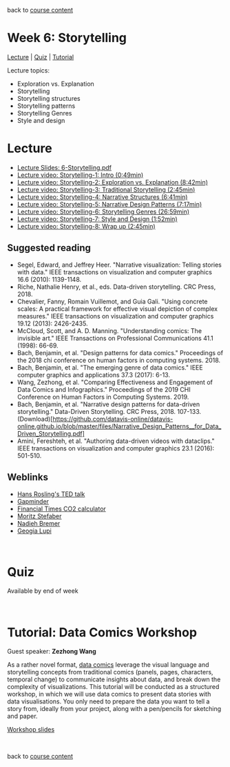 back to [course content](index)


# Week 6: Storytelling

[Lecture](#lecture) | [Quiz](#quiz) | [Tutorial](#design-data-comics) 

Lecture topics: 

* Exploration vs. Explanation
* Storytelling
* Storytelling structures
* Storytelling patterns
* Storytelling Genres 
* Style and design

# Lecture

* [Lecture Slides: 6-Storytelling.pdf](files/6-Storytelling.pdf)  
* [Lecture video: Storytelling-1: Intro (0:49min)](https://drive.google.com/file/d/1Ka45AU2AA86OWPHBQ2ZLo8LRbXfd43OV/view?usp=sharing)  
* [Lecture video: Storytelling-2: Exploration vs. Explanation (8:42min)](https://drive.google.com/file/d/1hvdNRLuzd9Z35TRlifLeekG9v5i6f1Jx/view?usp=sharing)  
* [Lecture video: Storytelling-3: Traditional Storytelling (2:45min)](https://drive.google.com/file/d/1PpVCzeu4CCaM3hhJRINNv4M3VMzlhwxW/view?usp=sharing)  
* [Lecture video: Storytelling-4: Narrative Structures (6:41min)](https://drive.google.com/file/d/11yx_NxM3UoDR5ggJs44NgTkbu5U_MUWQ/view?usp=sharing)  
* [Lecture video: Storytelling-5: Narrative Design Patterns (7:17min)](https://drive.google.com/file/d/1w-9rO8VJppDCEJ4pOC85TFY4aRKTS7lf/view?usp=sharing)  
* [Lecture video: Storytelling-6: Storytelling Genres (26:59min)](https://drive.google.com/file/d/1MAaXASQVn4fkHmM3qOP-uClRfYUrxFRu/view?usp=sharing)  
* [Lecture video: Storytelling-7: Style and Design (1:52min)](https://drive.google.com/file/d/1ODZf_rSkDN7GZG1xowY4oQh6rUykKeG0/view?usp=sharing)  
* [Lecture video: Storytelling-8: Wrap up (2:45min)](https://drive.google.com/file/d/1C1ud-KZehb4Y024vREdInswdVpv_t6xY/view?usp=sharing)  



## Suggested reading

* Segel, Edward, and Jeffrey Heer. "Narrative visualization: Telling stories with data." IEEE transactions on visualization and computer graphics 16.6 (2010): 1139-1148.
* Riche, Nathalie Henry, et al., eds. Data-driven storytelling. CRC Press, 2018.
* Chevalier, Fanny, Romain Vuillemot, and Guia Gali. "Using concrete scales: A practical framework for effective visual depiction of complex measures." IEEE transactions on visualization and computer graphics 19.12 (2013): 2426-2435.
* McCloud, Scott, and A. D. Manning. "Understanding comics: The invisible art." IEEE Transactions on Professional Communications 41.1 (1998): 66-69.
* Bach, Benjamin, et al. "Design patterns for data comics." Proceedings of the 2018 chi conference on human factors in computing systems. 2018.
* Bach, Benjamin, et al. "The emerging genre of data comics." IEEE computer graphics and applications 37.3 (2017): 6-13.
* Wang, Zezhong, et al. "Comparing Effectiveness and Engagement of Data Comics and Infographics." Proceedings of the 2019 CHI Conference on Human Factors in Computing Systems. 2019.
* Bach, Benjamin, et al. "Narrative design patterns for data-driven storytelling." Data-Driven Storytelling. CRC Press, 2018. 107-133. (Download)[https://github.com/datavis-online/datavis-online.github.io/blob/master/files/Narrative_Design_Patterns__for_Data_Driven_Storytelling.pdf]
* Amini, Fereshteh, et al. "Authoring data-driven videos with dataclips." IEEE transactions on visualization and computer graphics 23.1 (2016): 501-510.

## Weblinks

* [Hans Rosling's TED talk](https://www.ted.com/talks/hans_rosling_the_best_stats_you_ve_ever_seen)
* [Gapminder](https://www.gapminder.org)
* [Financial Times CO2 calculator](https://ig.ft.com/sites/climate-change-calculator)
* [Moritz Stefaber](http://truth-and-beauty.net)
* [Nadieh Bremer](https://www.visualcinnamon.com)
* [Geogia Lupi](http://giorgialupi.com)
<p>&nbsp;</p>

# Quiz

Available by end of week

<!-- [Quiz]() -->

<p>&nbsp;</p>

<a name = "design-data-comics"></a>
# Tutorial: Data Comics Workshop

Guest speaker: __Zezhong Wang__

As a rather novel format, [data comics](https://datacomics.github.io) leverage the visual language and storytelling concepts from traditional comics (panels, pages, characters, temporal change) to communicate insights about data, and break down the complexity of visualizations. This tutorial will be conducted as a structured workshop, in which we will use data comics to present data stories with data visualisations. You only need to prepare the data you want to tell a story from, ideally from your project, along with a pen/pencils for sketching and paper.

[Workshop slides](https://drive.google.com/file/d/1UnXZoqFryjvBvDRR2zPSvDt-Phwcc9af/view?usp=sharing)

<p>&nbsp;</p>

back to [course content](index)
